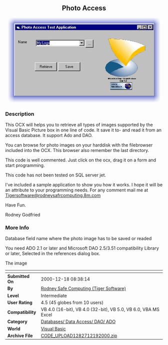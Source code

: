 ﻿<div align="center">

## Photo Access

<img src="PIC20001219225458605.jpg">
</div>

### Description

This OCX will helps you to retrieve all types of images supported by the Visual Basic Picture box in one line of code. It save it to- and read it from an access database. It support Ado and DAO.

You can browse for photo images on your harddisk with the filebrowser included into the OCX. This browser also remember the last directory.

This code is well commented. Just click on the ocx, drag it on a form and start programming.

This code has not been tested on SQL server jet.

I've included a sample application to show you how it works. I hope it will be an attribute to your programming needs. For any comment mail me at Tigersoftware@rodneysafrcomputing.8m.com

Have Fun.

Rodney Godfried
 
### More Info
 
Database field name where the photo image has to be saved or readed

You need ADO 2.1 or later and Microsoft DAO 2.5/3.51 compatibility Library or later, Selected in the references dialog box.

The image


<span>             |<span>
---                |---
**Submitted On**   |2000-12-18 08:38:14
**By**             |[Rodney Safe Computing \(Tiger Software\)](https://github.com/Planet-Source-Code/PSCIndex/blob/master/ByAuthor/rodney-safe-computing-tiger-software.md)
**Level**          |Intermediate
**User Rating**    |4.5 (45 globes from 10 users)
**Compatibility**  |VB 4\.0 \(16\-bit\), VB 4\.0 \(32\-bit\), VB 5\.0, VB 6\.0, VBA MS Excel
**Category**       |[Databases/ Data Access/ DAO/ ADO](https://github.com/Planet-Source-Code/PSCIndex/blob/master/ByCategory/databases-data-access-dao-ado__1-6.md)
**World**          |[Visual Basic](https://github.com/Planet-Source-Code/PSCIndex/blob/master/ByWorld/visual-basic.md)
**Archive File**   |[CODE\_UPLOAD1282712192000\.zip](https://github.com/Planet-Source-Code/rodney-safe-computing-tiger-software-photo-access__1-13693/archive/master.zip)








